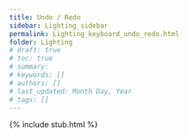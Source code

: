 ```yaml
---
title: Undo / Redo
sidebar: Lighting_sidebar
permalink: Lighting_keyboard_undo_redo.html
folder: Lighting
# draft: true
# toc: true
# summary: 
# keywords: []
# authors: []
# last_updated: Month Day, Year
# tags: []
---
```


{% include stub.html %}